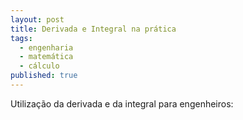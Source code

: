 ```yaml
---
layout: post
title: Derivada e Integral na prática
tags:
  - engenharia
  - matemática
  - cálculo
published: true
---
```

Utilização da derivada e da integral para engenheiros:

